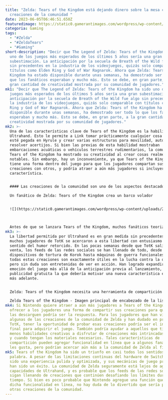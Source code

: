 ```yaml
---
title: "Zelda: Tears of the Kingdom está dejando dinero sobre la mesa con las
  creaciones de la comunidad "
date: 2023-06-05T06:46:51.650Z
featuredimage: https://static0.gamerantimages.com/wordpress/wp-content/uploads/2023/06/zelda-tears-of-the-kingdom-community-creation-sharing.jpg?q=50&fit=contain&w=1140&h=&dpr=1.5
categoria: Gaming
tags:
  - "#Zelda"
  - "#ZeldaTears"
  - "#Gaming"
short-description: "Decir que The Legend of Zelda: Tears of the Kingdom ha sido
  uno de los juegos más esperados de los últimos 5 años sería una gran
  subestimación. La anticipación por la secuela de Breath of the Wild fue algo
  sin precedentes en la industria de los videojuegos, quizás solo comparable con
  títulos como Elden Ring y God of War Ragnarok. Ahora que Zelda: Tears of the
  Kingdom ha estado disponible durante unas semanas, ha demostrado ser todo lo
  que los fanáticos esperaban y mucho más. Esto se debe, en gran parte, a la
  gran cantidad de creatividad mostrada por su comunidad de jugadores."
mk1: "Decir que The Legend of Zelda: Tears of the Kingdom ha sido uno de los
  juegos más esperados de los últimos 5 años sería una gran subestimación. La
  anticipación por la secuela de Breath of the Wild fue algo sin precedentes en
  la industria de los videojuegos, quizás solo comparable con títulos como Elden
  Ring y God of War Ragnarok. Ahora que Zelda: Tears of the Kingdom ha estado
  disponible durante unas semanas, ha demostrado ser todo lo que los fanáticos
  esperaban y mucho más. Esto se debe, en gran parte, a la gran cantidad de
  creatividad mostrada por su comunidad de jugadores."
mk2: >-
  Una de las características clave de Tears of the Kingdom es la habilidad
  Ultrahand. Esto le permite a Link tomar prácticamente cualquier cosa que no
  esté pegada en Hyrule y crear varias estructuras para movilidad, autodefensa o
  resolver acertijos. Si bien las previas de esta habilidad mostraban
  embarcaciones acuáticas o vehículos terrestres rudimentarios, la comunidad de
  Tears of the Kingdom ha mostrado su creatividad al crear cosas realmente
  notables. Sin embargo, hay un inconveniente, ya que Tears of the Kingdom no
  tiene una forma dentro del juego para que los jugadores compartan sus
  creaciones con otros, y podría atraer a aún más jugadores si incluyera esa
  característica.


  #### Las creaciones de la comunidad son uno de los aspectos destacados de Zelda: Tears of the Kingdom

  Un fanático de Zelda: Tears of the Kingdom crea un barco volador


  ![](https://static0.gamerantimages.com/wordpress/wp-content/uploads/2023/06/the-legend-of-zelda-tears-of-the-kingdom-643816d18beba.jpg?q=50&fit=crop&w=1500&dpr=1.5)



  Antes de que se lanzara Tears of the Kingdom, muchos fanáticos teorizaron sobre cómo seguiría la épica aventura de Breath of the Wild. Algunos se enfocaron en la nueva lista de personajes de apoyo, otros se preguntaban cómo funcionarían algunas de las nuevas mecánicas de juego y muchos estaban emocionados por ver qué haría el juego con Ganondorf después de su larga ausencia. Sin embargo, poco después del lanzamiento de TotK, quedó claro rápidamente que la característica destacada del juego era la habilidad Ultrahand. Solo hizo falta un breve vistazo a plataformas de redes sociales como Twitter y TikTok para descubrir por qué.
mk3: >-
  La libertad permitida por Ultrahand es en gran medida sin precedentes, y
  muchos jugadores de TotK se acercaron a esta libertad con entusiasmo y un
  sentido del humor retorcido. En las pocas semanas desde que TotK salió a la
  venta, los feeds de las redes sociales se han llenado de todo, desde
  dispositivos de tortura de Korok hasta máquinas de guerra funcionales. No
  todas estas creaciones son exactamente útiles en la lucha contra la oscuridad,
  pero sin duda son entretenidas de ver en acción. Han logrado expandir la
  emoción del juego más allá de la anticipación previa al lanzamiento, y es esta
  publicidad gratuita la que debería motivar una nueva característica en TotK
  más adelante.


  Zelda: Tears of the Kingdom necesita una herramienta de compartición de creaciones de la comunidad

  Zelda Tears of the Kingdom - Imagen principal de encabezado de la lista de inventos más extraños
mk4: Si Nintendo quiere atraer a aún más jugadores a Tears of the Kingdom,
  ofrecer a los jugadores una forma de compartir sus creaciones para que otros
  las descarguen podría ser la respuesta. Para los jugadores que han visto
  algunas de las creaciones de la comunidad de Zelda y han dudado en probar
  TotK, tener la oportunidad de probar esas creaciones podría ser el incentivo
  final para adquirir el juego. También podría ayudar a aquellos que tienen
  menos habilidades creativas a disfrutar de creaciones más intrincadas, siempre
  y cuando tengan los materiales necesarios. Tales características de
  compartición pueden agregar funcionalidad en línea que a algunos fanáticos no
  les gusta, pero podrían acercar aún más a la comunidad de Zelda al final.
mk5: Tears of the Kingdom ha sido un triunfo en casi todos los sentidos de la
  palabra. A pesar de las limitaciones continuas del hardware de Switch, TotK ha
  sido una experiencia pulida y optimizada, y sus mecánicas de juego principales
  han sido un éxito. La comunidad de Zelda seguramente está lejos de agotar las
  capacidades de Ultrahand, y es probable que los feeds de las redes sociales se
  sigan llenando de creaciones que continúen desafiando los límites durante un
  tiempo. Si bien es poco probable que Nintendo agregue una función que requiera
  dicha funcionalidad en línea, no hay duda de lo divertido que sería probar
  otras creaciones de la comunidad.
---
```

